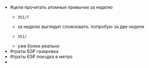 - #цели прочитать атомные привычки за неделю
	- ```calc
	  351/7
	  ```
	- за неделю выглядит сложновато. попробую за две недели
	- ```calc
	  351/
	  ```
	- уже более реально
- #траты 62₽ газировка
- #траты 63₽ поездка в метро
-